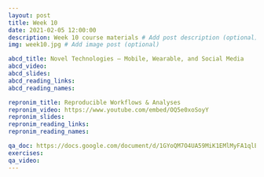```yaml
---
layout: post
title: Week 10
date: 2021-02-05 12:00:00
description: Week 10 course materials # Add post description (optional)
img: week10.jpg # Add image post (optional)

abcd_title: Novel Technologies – Mobile, Wearable, and Social Media
abcd_video:
abcd_slides:
abcd_reading_links:
abcd_reading_names:

repronim_title: Reproducible Workflows & Analyses
repronim_video: https://www.youtube.com/embed/OQ5e0xoSoyY
repronim_slides:
repronim_reading_links:
repronim_reading_names:

qa_doc: https://docs.google.com/document/d/1GYoQM7O4UA59MiK1EMlMyFA1qlEf0uzlpguPPHmwNgQ/edit?usp=sharing
exercises:
qa_video:
---
```

